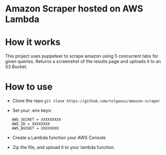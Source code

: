 # Amazon Scraper hosted on AWS Lambda

# How it works 

This project uses puppeteer to scrape amazon using 5 concurrent tabs for given queries. Returns a screenshot of the results page and uploads it to an S3 Bucket.

# How to use

- Clone the repo `` git clone https://github.com/tolgaouz/amazon-scraper ``

- Set your .env keys:

```
   AWS_SECRET = XXXXXXXXX
   AWS_ID = XXXXXXXX
   AWS_BUCKET = XXXXXXXX
```

- Create a Lambda function your AWS Console

- Zip the file, and upload it to your lambda function.
